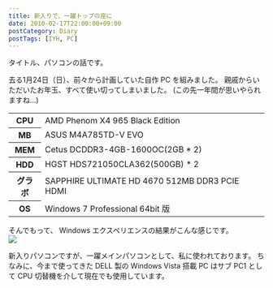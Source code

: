 ```yaml
---
title: 新入りで、一躍トップの座に
date: 2010-02-17T22:00:00+09:00
postCategory: Diary
postTags: [IYH, PC]
---
```


タイトル、パソコンの話です。

去る1月24日（日）、前々から計画していた自作 PC を組みました。
親戚からいただいたお年玉、すべて使い切ってしまいました。
(この先一年間が思いやられますね…)

<table>
  <tbody>
    <tr>
      <th scope="row">CPU</th>
      <td>AMD Phenom X4 965 Black Edition</td>
    </tr>
    <tr>
      <th scope="row">MB</th>
      <td>ASUS M4A785TD-V EVO</td>
    </tr>
    <tr>
      <th scope="row">MEM</th>
      <td>Cetus DCDDR3-4GB-1600OC(2GB * 2)</td>
    </tr>
    <tr>
      <th scope="row">HDD</th>
      <td>HGST HDS721050CLA362(500GB) * 2</td>
    </tr>
    <tr>
      <th scope="row">グラボ</th>
      <td>SAPPHIRE ULTIMATE HD 4670 512MB DDR3 PCIE HDMI</td>
    </tr>
    <tr>
      <th scope="row">OS</th>
      <td>Windows 7 Professional 64bit 版</td>
    </tr>
  </tbody>
</table>

そんでもって、 Windows エクスペリエンスの結果がこんな感じです。<br />
[![](https://blogmedia.yosida95.com/2010/02/17/220000/windows_experience.jpg)](https://blogmedia.yosida95.com/2010/02/17/220000/windows_experience.jpg)

新入りパソコンですが、一躍メインパソコンとして、私に使われております。
ちなみに、今まで使ってきた DELL 製の Windows Vista 搭載 PC はサブ PC1 として CPU 切替機を介して現在でも使用しています。
